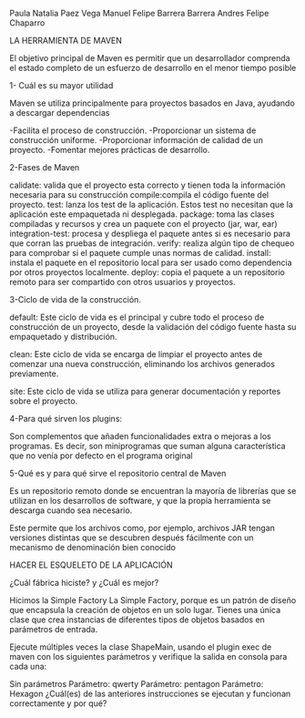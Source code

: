 Paula Natalia Paez Vega
Manuel Felipe Barrera Barrera
Andres Felipe Chaparro

LA HERRAMIENTA DE MAVEN

El objetivo principal de Maven es permitir que un desarrollador comprenda el estado completo de un esfuerzo de desarrollo en el menor tiempo posible

1- Cuál es su mayor utilidad

Maven se utiliza principalmente para proyectos basados ​​en Java, ayudando a descargar dependencias

-Facilita el proceso de construcción.
-Proporcionar un sistema de construcción uniforme.
-Proporcionar información de calidad de un proyecto.
-Fomentar mejores prácticas de desarrollo.

2-Fases de Maven

calidate: valida que el proyecto esta correcto y tienen toda la información necesaria para su construcción
compile:compila el código fuente del proyecto.
test: lanza los test de la aplicación. Estos test no
necesitan que la aplicación este empaquetada ni
desplegada.
package: toma las clases compiladas y recursos y
crea un paquete con el proyecto (jar, war, ear)
integration-test: procesa y despliega el paquete antes
si es necesario para que corran las pruebas de
integración.
verify: realiza algún tipo de chequeo para comprobar si
el paquete cumple unas normas de calidad.
install: instala el paquete en el repositorio local para
ser usado como dependencia por otros proyectos
localmente.
deploy: copia el paquete a un repositorio remoto para
ser compartido con otros usuarios y proyectos.

3-Ciclo de vida de la construcción.

default: Este ciclo de vida es el principal y cubre todo el proceso de construcción de un proyecto, desde la validación del código fuente hasta su empaquetado y distribución.

clean: Este ciclo de vida se encarga de limpiar el proyecto antes de comenzar una nueva construcción, eliminando los archivos generados previamente.

site: Este ciclo de vida se utiliza para generar documentación y reportes sobre el proyecto.

4-Para qué sirven los plugins:

Son complementos que añaden funcionalidades extra o mejoras a los programas. Es decir, son miniprogramas que suman alguna característica que no venía por defecto en el programa original

5-Qué es y para qué sirve el repositorio central de Maven

Es un repositorio remoto donde se encuentran la mayoría de librerías que se utilizan en los desarrollos de software, y que la propia herramienta se descarga cuando sea necesario.

Este permite que los archivos como, por ejemplo, archivos JAR tengan versiones distintas que se descubren después fácilmente con un mecanismo de denominación bien conocido

HACER EL ESQUELETO DE LA APLICACIÓN

¿Cuál fábrica hiciste? y ¿Cuál es mejor?

Hicimos la Simple Factory
La Simple Factory, porque es un patrón de diseño que encapsula la creación de objetos en un solo lugar. Tienes una única clase que crea instancias de diferentes tipos de objetos basados en parámetros de entrada.

Ejecute múltiples veces la clase ShapeMain, usando el plugin exec de maven con los siguientes parámetros y verifique la salida en consola para cada una:

Sin parámetros
Parámetro: qwerty
Parámetro: pentagon
Parámetro: Hexagon
¿Cuál(es) de las anteriores instrucciones se ejecutan y funcionan correctamente y por qué?
